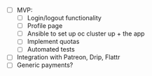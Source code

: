 * [ ] MVP:
  * [ ] Login/logout functionality
  * [ ] Profile page
  * [ ] Ansible to set up oc cluster up + the app
  * [ ] Implement quotas
  * [ ] Automated tests
* [ ] Integration with Patreon, Drip, Flattr
* [ ] Generic payments?
